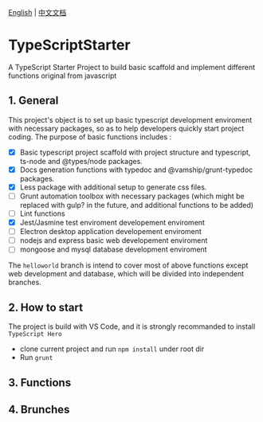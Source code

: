 [English](./README.md)  |  [中文文档](./README_ZH.md)
# TypeScriptStarter
A TypeScript Starter Project to build basic scaffold and implement different functions original from javascript

## 1. General
This project's object is to set up basic typescript development enviroment with necessary packages, so as to help developers quickly start project coding.
The purpose of basic functions includes :
- [x] Basic typescript project scaffold with project structure and typescript, ts-node and @types/node packages.
- [x] Docs generation functions with typedoc and @vamship/grunt-typedoc packages.
- [x] Less package with additional setup to generate css files.
- [ ] Grunt automation toolbox with necessary packages (which might be replaced with gulp? in the future, and additional functions to be added) 
- [ ] Lint functions
- [x] Jest/Jasmine test enviroment developement enviroment
- [ ] Electron desktop application developement enviroment
- [ ] nodejs and express basic web developement enviroment 
- [ ] mongoose and mysql database development enviroment
  
The `helloworld` branch is intend to cover most of above functions except web development and database, which will be divided into independent branches.

## 2. How to start

The project is build with VS Code, and it is strongly recommanded to install `TypeScript Hero` 
- clone current project and run `npm install` under root dir
- Run `grunt` 

## 3. Functions

## 4. Brunches
